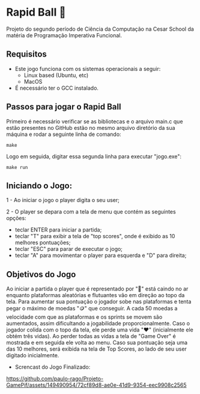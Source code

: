 # Rapid Ball 🔴
Projeto do segundo período de Ciência da Computação na Cesar School da matéria de Programação Imperativa Funcional.

## Requisitos
- Este jogo funciona com os sistemas operacionais a seguir:
   - Linux based (Ubuntu, etc)
   - MacOS
- É necessário ter o GCC instalado.

## Passos para jogar o Rapid Ball

Primeiro é necessário verificar se as bibliotecas e o arquivo main.c que estão presentes no GitHub estão no mesmo arquivo diretório da sua máquina e rodar a seguinte linha de comando:
```
make
```
Logo em seguida, digitar essa segunda linha para executar "jogo.exe":
```
make run
```
## Iniciando o Jogo:

1 - Ao iniciar o jogo o player digita o seu user;

2 - O player se depara com a tela de menu que contém as seguintes opções:
- teclar ENTER para iniciar a partida;
- teclar "T" para exibir a tela de "top scores", onde é exibido as 10 melhores pontuações;
- teclar "ESC" para parar de executar o jogo;
- teclar "A" para movimentar o player para esquerda e "D" para direita;
  
## Objetivos do Jogo

Ao iniciar a partida o player que é representado por "🔴" está caindo no ar enquanto plataformas aleatórias e flutuantes vão em direção ao topo da tela. 
Para aumentar sua pontuação o jogador sobe nas plataformas e tenta pegar o máximo de moedas "🪙" que conseguir. A cada 50 moedas a velocidade com que as plataformas
e os sprints se movem são aumentados, assim dificultando a jogabilidade proporcionalmente. Caso o jogador colida com o topo da tela, ele perde uma vida "❤️" 
(inicialmente ele obtém três vidas). Ao perder todas as vidas a tela de "Game Over" é mostrada e em seguida ele volta ao menu. 
Caso sua pontuação seja uma das 10 melhores, será exibida na tela de Top Scores, ao lado de seu user digitado inicialmente.

- Screncast do Jogo Finalizado:

https://github.com/paulo-rago/Projeto-GamePif/assets/149490954/72cf89d8-ae0e-41d9-9354-eec9908c2565




